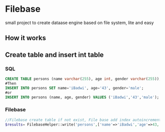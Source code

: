 # Filebase
small project to create dataase engine based on file system, lite and easy

## How it works

## Create table and insert int table
### SQL
```sql
CREATE TABLE persons (name varchar(255), age int, gender varchar(255));
#Then
INSERT INTO persons SET name='iBadwi', age='43', gender='male';
#or
INSERT INTO persons (name, age, gender) VALUES ('iBadwi','43','male');
```

### Filebase
```php
//Filebase create table if not exist, File base add index autoincrement id if not exist
$results= FilebaseHelper::write('persons',['name'=>'iBadwi','age'=>43,'gender'=>'male']);
```

